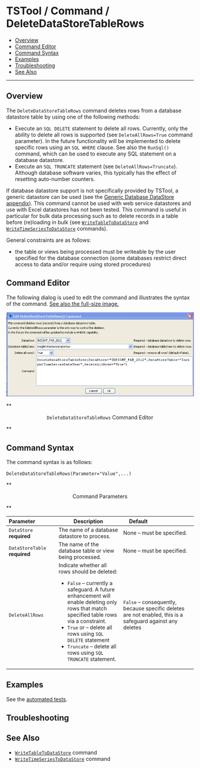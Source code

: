 # TSTool / Command / DeleteDataStoreTableRows #

* [Overview](#overview)
* [Command Editor](#command-editor)
* [Command Syntax](#command-syntax)
* [Examples](#examples)
* [Troubleshooting](#troubleshooting)
* [See Also](#see-also)

-------------------------

## Overview ##

The `DeleteDataStoreTableRows` command deletes rows from a database
datastore table by using one of the following methods:

* Execute an `SQL DELETE` statement to delete all rows.
Currently, only the ability to delete all rows is supported (see `DeleteAllRows=True` command parameter).
In the future functionality will be implemented to delete specific rows using an `SQL WHERE` clause.
See also the `RunSql()` command, which can be used to execute any SQL statement on a database datastore.
* Execute an `SQL TRUNCATE` statement (see `DeleteAllRows=Truncate`).
Although database software varies, this typically has the effect of resetting auto-number counters.

If database datastore support is not specifically provided by TSTool,
a generic datastore can be used (see the
[Generic Database DataStore appendix](../../datastore-ref/GenericDatabase/GenericDatabase)).
This command cannot be used with web service datastores and use with Excel datastores has not been tested.
This command is useful in particular for bulk data processing such as to
delete records in a table before (re)loading in bulk (see
[`WriteTableToDataStore`](../WriteTableToDataStore/WriteTableToDataStore) and
[`WriteTimeSeriesToDataStore`](../WriteTimeSeriesToDataStore/WriteTimeSeriesToDataStore) commands).

General constraints are as follows:

* the table or views being processed must be writeable by the user specified
for the database connection (some databases restrict direct access to data
and/or require using stored procedures)

## Command Editor ##

The following dialog is used to edit the command and illustrates the syntax of the command.
<a href="../DeleteDataStoreTableRows.png">See also the full-size image.</a>

![DeleteDataStoreTableRows](DeleteDataStoreTableRows.png)

**<p style="text-align: center;">
`DeleteDataStoreTableRows` Command Editor
</p>**

## Command Syntax ##

The command syntax is as follows:

```text
DeleteDataStoreTableRows(Parameter="Value",...)
```
**<p style="text-align: center;">
Command Parameters
</p>**

|**Parameter**&nbsp;&nbsp;&nbsp;&nbsp;&nbsp;&nbsp;&nbsp;&nbsp;&nbsp;&nbsp;&nbsp;&nbsp;&nbsp;|**Description**|**Default**&nbsp;&nbsp;&nbsp;&nbsp;&nbsp;&nbsp;&nbsp;&nbsp;&nbsp;&nbsp;&nbsp;&nbsp;&nbsp;&nbsp;&nbsp;&nbsp;&nbsp;&nbsp;&nbsp;&nbsp;&nbsp;&nbsp;&nbsp;&nbsp;&nbsp;&nbsp;&nbsp;|
|--------------|-----------------|-----------------|
|`DataStore`<br>**required**|The name of a database datastore to process.|None – must be specified.|
|`DataStoreTable`<br>**required**|The name of the database table or view being processed.|None – must be specified.|
|`DeleteAllRows`|Indicate whether all rows should be deleted:<ul><li>`False` – currently a safeguard.  A future enhancement will enable deleting only rows that match specified table rows via a constraint.</li><li>`True` or – delete all rows using `SQL DELETE` statement</li><li>`Truncate` – delete all rows using `SQL TRUNCATE` statement.|`False` – consequently, because specific deletes are not enabled, this is a safeguard against any deletes|

## Examples ##

See the [automated tests](https://github.com/OpenWaterFoundation/cdss-app-tstool-test/tree/master/test/regression/commands/general/DeleteDataStoreTableRows).

## Troubleshooting ##

## See Also ##

* [`WriteTableToDataStore`](../WriteTableToDataStore/WriteTableToDataStore) command
* [`WriteTimeSeriesToDataStore`](../WriteTimeSeriesToDataStore/WriteTimeSeriesToDataStore) command
